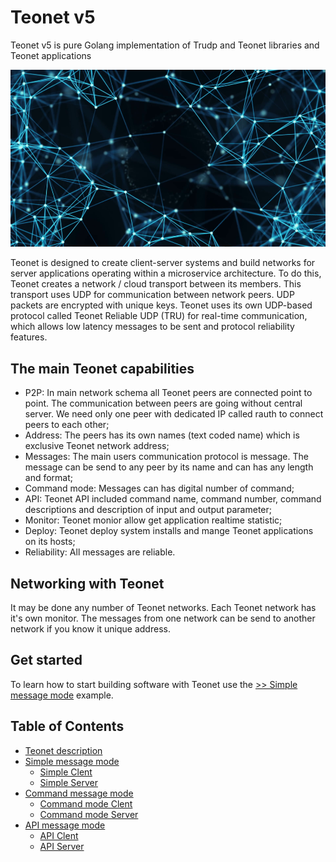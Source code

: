 # Teonet v5

Teonet v5 is pure Golang implementation of Trudp and Teonet libraries and Teonet applications

![Teont Network](https://github.com/teonet-go/.github/blob/main/profile/network.png?raw=true)

Teonet is designed to create client-server systems and build networks for server applications operating within a microservice architecture. To do this, Teonet creates a network / cloud transport between its members. This transport uses UDP for communication between network peers. UDP packets are encrypted with unique keys. Teonet uses its own UDP-based protocol called Teonet Reliable UDP (TRU) for real-time communication, which allows low latency messages to be sent and protocol reliability features.

## The main Teonet capabilities

- P2P: In main network schema all Teonet peers are connected point to point. The communication between peers are going without central server. We need only one peer with dedicated IP called rauth to connect peers to each other;
- Address: The peers has its own names (text coded name) which is exclusive Teonet network address;
- Messages: The main users communication protocol is message. The message can be send to any peer by its name and can has any length and format;
- Command mode: Messages can has digital number of command;
- API: Teonet API included command name, command number, command descriptions and description of input and output parameter;
- Monitor: Teonet monior allow get application realtime statistic;
- Deploy: Teonet deploy system installs and mange Teonet applications on its hosts;
- Reliability: All messages are reliable.

## Networking with Teonet

It may be done any number of Teonet networks. Each Teonet network has it's own monitor. The messages from one network can be send to another network if you know it unique address.

## Get started

To learn how to start building software with Teonet use the
[>> Simple message mode](profile/simple.md#simple-message-mode) example.

## Table of Contents

- [Teonet description](#teonet-v5)
- [Simple message mode](profile/simple.md#simple-message-mode)
  - [Simple Clent](profile/simple.md#teonet-simple-client-application)
  - [Simple Server](profile/simple.md#teonet-simple-server-application)
- [Command message mode](profile/command.md#command-message-mode)
  - [Command mode Clent](profile/command.md#teonet-command-mode-client-application)
  - [Command mode Server](profile/command.md#teonet-command-mode-server-application)
- [API message mode](profile/api.md#api-message-mode)
  - [API Clent](profile/api.md#teonet-api-mode-client-application)
  - [API Server](profile/api.md#teonet-api-mode-server-application)
